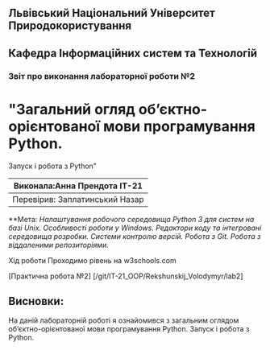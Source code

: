## Львівський Національний Університет Природокористування
## Кафедра Інформаційних систем та Технологій



### Звіт про виконання лабораторної роботи №2
# "Загальний огляд об’єктно-орієнтованої мови програмування Python.
Запуск і робота з Python"



| Виконала:Анна Прендота ІТ-21 |
|----------------------------------------------|
| Перевірив: Заплатинський Назар              |




**Мета: *Налаштування робочого середовища Python 3 для систем на базі Unix.
Особливості роботи у Windows.
Редактори коду та інтегровані середовища розробки.
Системи контролю версій. Робота з Git. Робота з віддаленими
репозиторіями.*


Хід роботи
Проходимо рівень на w3schools.com

[Практична робота №2] [/git/IT-21_OOP/Rekshunskij_Volodymyr/lab2]

## Висновки: 

На даній лабораторній роботі я ознайомився з загальним оглядом об’єктно-орієнтованої мови програмування Python.
Запуск і робота з Python.